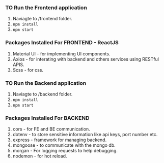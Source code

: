 ### TO Run the Frontend application
1. Naviagte to /frontend folder.
2. `npm install`
3. `npm start`

### Packages Installed For FRONTEND - ReactJS

1. Material UI - for implementing UI components.
2. Axios - for interating with backend and others services using RESTful APIS.
3. Scss - for css.


### TO Run the Backend application
1. Naviagte to /backend folder.
2. `npm install`
3. `npm start`

### Packages Installed For BACKEND

1. cors - for FE and BE communication.
2. dotenv - to store sensitive information like api keys, port number etc.
3. express - framework for managing backend.
4. mongoose - to communicate with the mongo db.
5. morgan - For logging requests to help debugging.
6. nodemon - for hot reload.
